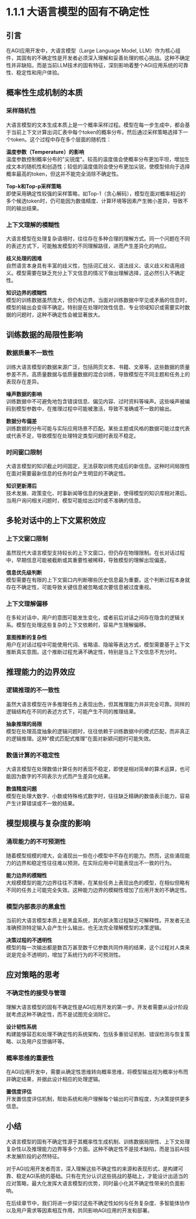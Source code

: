 # 1.1.1 大语言模型的固有不确定性

## 引言

在AGI应用开发中，大语言模型（Large Language Model, LLM）作为核心组件，其固有的不确定性是开发者必须深入理解和妥善处理的核心挑战。这种不确定性并非缺陷，而是当前LLM技术的固有特征，深刻影响着整个AGI应用系统的可靠性、稳定性和用户体验。

## 概率性生成机制的本质

### 采样随机性

大语言模型的文本生成本质上是一个概率采样过程。模型在每一步生成中，都会基于当前上下文计算出词汇表中每个token的概率分布，然后通过采样策略选择下一个token。这个过程中存在多个层面的随机性：

**温度参数（Temperature）的影响**  
温度参数控制概率分布的"尖锐度"。较高的温度值会使概率分布更加平坦，增加生成文本的随机性和创造性；较低的温度值则会使分布更加尖锐，使模型倾向于选择概率最高的token，但这并不能完全消除不确定性。

**Top-k和Top-p采样策略**  
即使采用确定性较强的采样策略，如Top-1（贪心解码），模型在面对概率相近的多个候选token时，仍可能因为数值精度、计算环境等因素产生微小差异，导致不同的输出结果。

### 上下文理解的模糊性

大语言模型在处理复杂语境时，往往存在多种合理的理解方式。同一个问题在不同的表述方式下，可能触发模型的不同理解路径，进而产生差异化的响应。

**歧义处理的困难**  
自然语言本身具有丰富的歧义性，包括词汇歧义、语法歧义、语义歧义和语用歧义。模型需要在缺乏充分上下文信息的情况下做出理解选择，这必然引入不确定性。

**知识边界的模糊性**  
模型的训练数据虽然庞大，但仍有边界。当面对训练数据中罕见或矛盾的信息时，模型的输出会变得不确定。特别是在处理时效性信息、专业领域知识或需要实时数据的问题时，这种不确定性会被显著放大。

## 训练数据的局限性影响

### 数据质量不一致性

训练大语言模型的数据来源广泛，包括网页文本、书籍、文章等，这些数据的质量参差不齐。高质量数据与低质量数据的混合训练，导致模型在不同主题和任务上的表现存在差异。

**噪声数据的影响**  
训练数据中不可避免地包含错误信息、偏见内容、过时资料等噪声。这些噪声被编码到模型参数中，在推理过程中可能被激活，导致不准确或不一致的输出。

**数据分布偏差**  
训练数据的分布可能与实际应用场景不匹配。某些主题或风格的数据可能过度代表或代表不足，导致模型在处理特定类型问题时表现不稳定。

### 时间窗口限制

大语言模型的知识截止时间固定，无法获取训练完成后的新信息。这种时间局限性在面对需要最新信息的任务时会产生明显的不确定性。

**知识更新滞后**  
技术发展、政策变化、时事新闻等信息的快速更新，使得模型的知识库相对滞后。当用户询问相关问题时，模型可能给出过时或不准确的信息。

## 多轮对话中的上下文累积效应

### 上下文窗口限制

虽然现代大语言模型支持较长的上下文窗口，但仍存在物理限制。在长对话过程中，早期信息可能被截断或其重要性被稀释，导致模型的理解出现偏差。

**信息优先级判断**  
模型需要在有限的上下文窗口内判断哪些历史信息最为重要。这个判断过程本身就存在不确定性，可能导致关键信息被忽略或次要信息被过度重视。

### 上下文理解偏移

在多轮对话中，用户的意图可能发生变化，或者前后对话之间存在隐含的逻辑关系。模型在处理这些复杂的上下文依赖时，容易产生理解偏移。

**意图推断的复杂性**  
用户在对话过程中可能使用代词、省略语、隐喻等表达方式，模型需要基于上下文推断真实意图。这个推断过程充满不确定性，特别是当上下文信息不充分时。

## 推理能力的边界效应

### 逻辑推理的不一致性

虽然大语言模型在许多推理任务上表现出色，但其推理能力并非完全可靠。同样的逻辑结构在不同的表述方式下，可能产生不同的推理结果。

**抽象推理的局限**  
模型在处理高度抽象的逻辑问题时，往往依赖于训练数据中的模式匹配，而非真正的逻辑推理。这种"模式匹配式推理"在面对新颖问题时可能失效。

### 数值计算的不稳定性

大语言模型在处理数值计算任务时表现不稳定，即使是相对简单的算术运算，也可能因为数字的不同表示方式而产生差异化结果。

**数值精度问题**  
模型在处理大数字、小数或特殊格式数字时，往往缺乏精确的数值表示能力，容易产生计算错误或不一致的结果。

## 模型规模与复杂度的影响

### 涌现能力的不可预测性

随着模型规模的增大，会涌现出一些在小模型中不存在的能力。然而，这些涌现能力的边界和稳定性往往难以预测，在实际应用中可能表现出不一致的行为。

**能力边界的模糊性**  
大规模模型的能力边界往往不清晰，在某些任务上表现出色的模型，在相似但略有不同的任务上可能完全失效。这种能力边界的模糊性增加了应用开发的不确定性。

### 模型内部表示的黑盒性

当前的大语言模型本质上是黑盒系统，其内部决策过程缺乏可解释性。开发者无法准确预测特定输入会产生什么输出，也无法完全理解模型的决策逻辑。

**决策过程的不透明性**  
模型的每一次输出都是数百万甚至数千亿参数共同作用的结果，这个过程对人类来说是完全不透明的，增加了系统行为的不可预测性。

## 应对策略的思考

### 不确定性的接受与管理

理解大语言模型的固有不确定性是AGI应用开发的第一步。开发者需要从设计阶段就考虑这种不确定性，而不是试图完全消除它。

**设计韧性系统**  
构建能够容忍和处理不确定性的系统架构，包括多重验证机制、错误检测与恢复策略、以及用户反馈循环等。

### 概率思维的重要性

在AGI应用开发中，需要从确定性思维转向概率思维，将模型输出视为概率分布而非确定结果，并据此设计相应的处理逻辑。

**置信度评估**  
开发置信度评估机制，帮助系统和用户理解每个输出的可靠程度，为决策提供更多信息。

## 小结

大语言模型的固有不确定性源于其概率性生成机制、训练数据局限性、上下文处理复杂性以及推理能力边界等多个方面。这种不确定性不是技术缺陷，而是当前AI技术发展阶段的必然特征。

对于AGI应用开发者而言，深入理解这些不确定性的来源和表现形式，是构建可靠、稳定AGI系统的基础。只有在充分认识这些挑战的基础上，才能设计出适当的应对策略，最大化发挥大语言模型的优势，同时最小化其不确定性带来的负面影响。

在后续章节中，我们将进一步探讨这些不确定性如何与任务复杂度、多智能体协作以及用户需求等因素相互作用，共同影响AGI应用的开发和部署。